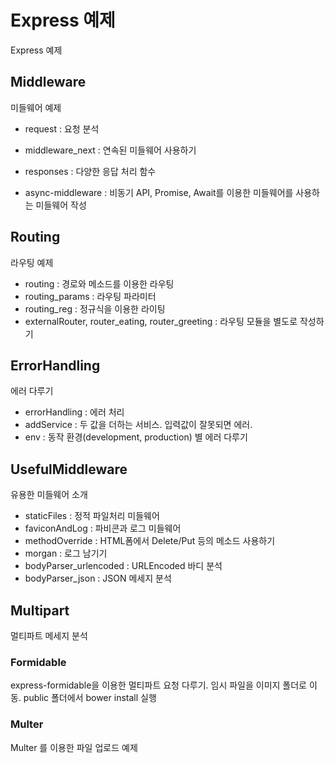 # Express 예제
Express 예제

## Middleware
미들웨어 예제

- request : 요청 분석

- middleware_next : 연속된 미들웨어 사용하기
- responses : 다양한 응답 처리 함수
- async-middleware : 비동기 API, Promise, Await를 이용한 미들웨어를 사용하는 미들웨어 작성

## Routing
라우팅 예제

- routing : 경로와 메소드를 이용한 라우팅
- routing_params : 라우팅 파라미터
- routing_reg : 정규식을 이용한 라이팅
- externalRouter, router_eating, router_greeting : 라우팅 모듈을 별도로 작성하기

## ErrorHandling
에러 다루기

- errorHandling : 에러 처리
- addService : 두 값을 더하는 서비스. 입력값이 잘못되면 에러.
- env : 동작 환경(development, production) 별 에러 다루기

## UsefulMiddleware
유용한 미들웨어 소개

- staticFiles : 정적 파일처리 미들웨어
- faviconAndLog : 파비콘과 로그 미들웨어
- methodOverride : HTML폼에서 Delete/Put 등의 메소드 사용하기
- morgan : 로그 남기기
- bodyParser_urlencoded : URLEncoded 바디 분석
- bodyParser_json : JSON 메세지 분석

## Multipart
멀티파트 메세지 분석

### Formidable
express-formidable을 이용한 멀티파트 요청 다루기. 임시 파일을 이미지 폴더로 이동. public 폴더에서 bower install 실행

### Multer
Multer 를 이용한 파일 업로드 예제
